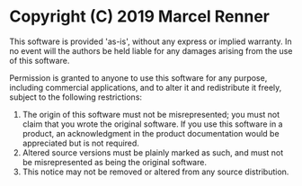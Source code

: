 Copyright (C) 2019 Marcel Renner
================================

This software is provided 'as-is', without any express or implied warranty. In 
no event will the authors be held liable for any damages arising from the use 
of this software.

Permission is granted to anyone to use this software for any purpose, 
including commercial applications, and to alter it and redistribute it freely, 
subject to the following restrictions:

1. The origin of this software must not be misrepresented; you must not claim 
   that you wrote the original software. If you use this software in a 
   product, an acknowledgment in the product documentation would be 
   appreciated but is not required.
2. Altered source versions must be plainly marked as such, and must not be 
   misrepresented as being the original software.
3. This notice may not be removed or altered from any source distribution.
